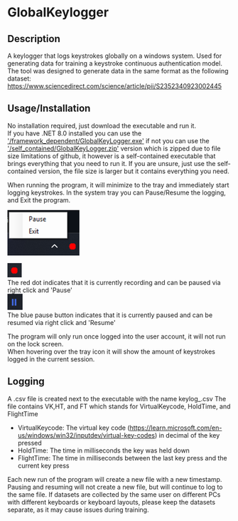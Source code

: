 # GlobalKeylogger

## Description
A keylogger that logs keystrokes globally on a windows system. Used for generating data for training a keystroke continuous authentication model.
The tool was designed to generate data in the same format as the following dataset: https://www.sciencedirect.com/science/article/pii/S2352340923002445

## Usage/Installation

No installation required, just download the executable and run it.\
If you have .NET 8.0 installed you can use the ['/framework_dependent/GlobalKeyLogger.exe'](framework_dependent/GlobalKeyLogger.exe) if not you can use the ['/self_contained/GlobalKeyLogger.zip'](self_contained/GlobalKeyLogger.zip) version which is zipped due to file size limitations of github, it however is a self-contained executable that brings everything that you need to run it.
If you are unsure, just use the self-contained version, the file size is larger but it contains everything you need.

When running the program, it will minimize to the tray and immediately start logging keystrokes.
In the system tray you can Pause/Resume the logging, and Exit the program. 

![img.png](img.png)

![img_1.png](img_1.png)\
The red dot indicates that it is currently recording and can be paused via right click and 'Pause'\
![img_2.png](img_2.png)\
The blue pause button indicates that it is currently paused and can be resumed via right click and 'Resume'

The program will only run once logged into the user account, it will not run on the lock screen.\
When hovering over the tray icon it will show the amount of keystrokes logged in the current session.

## Logging

A .csv file is created next to the executable with the name keylog_<timestamp>.csv
The file contains VK,HT, and FT which stands for VirtualKeycode, HoldTime, and FlightTime

- VirtualKeycode: The virtual key code (https://learn.microsoft.com/en-us/windows/win32/inputdev/virtual-key-codes) in decimal of the key pressed
- HoldTime: The time in milliseconds the key was held down
- FlightTime: The time in milliseconds between the last key press and the current key press

Each new run of the program will create a new file with a new timestamp. Pausing and resuming will not create a new file, but will continue to log to the same file.
If datasets are collected by the same user on different PCs with different keyboards or keyboard layouts, please keep the datasets separate, as it may cause issues during training.

